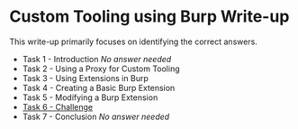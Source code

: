 # Custom Tooling using Burp Write-up
This write-up primarily focuses on identifying the correct answers.

- Task 1 - Introduction
  _No answer needed_
- Task 2 - Using a Proxy for Custom Tooling
- Task 3 - Using Extensions in Burp
- Task 4 - Creating a Basic Burp Extension
- Task 5 - Modifying a Burp Extension
- [Task 6 - Challenge](./Task%206%20-%20Challenge)
- Task 7 - Conclusion
  _No answer needed_
